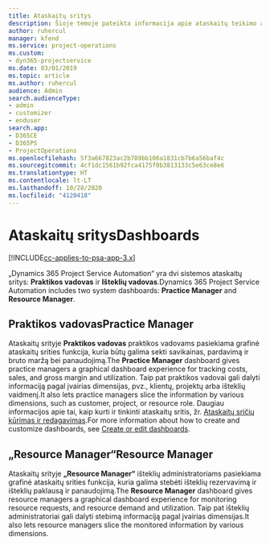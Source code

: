 ```yaml
---
title: Ataskaitų sritys
description: Šioje temoje pateikta informacija apie ataskaitų teikimo ataskaitų sritis, įtrauktas į „Dynamics 365 Project Service Automation“.
author: ruhercul
manager: kfend
ms.service: project-operations
ms.custom:
- dyn365-projectservice
ms.date: 03/01/2019
ms.topic: article
ms.author: ruhercul
audience: Admin
search.audienceType:
- admin
- customizer
- enduser
search.app:
- D365CE
- D365PS
- ProjectOperations
ms.openlocfilehash: 5f3a667823ac2b789bb106a1831cb7b6a56baf4c
ms.sourcegitcommit: 4cf1dc1561b92fca4175f0b3813133c5e63ce8e6
ms.translationtype: HT
ms.contentlocale: lt-LT
ms.lasthandoff: 10/28/2020
ms.locfileid: "4120418"
---
```

# <a name="dashboards"></a><span data-ttu-id="453f0-103">Ataskaitų sritys</span><span class="sxs-lookup"><span data-stu-id="453f0-103">Dashboards</span></span>

[!INCLUDE[cc-applies-to-psa-app-3.x](../includes/cc-applies-to-psa-app-3x.md)]

<span data-ttu-id="453f0-104">„Dynamics 365 Project Service Automation“ yra dvi sistemos ataskaitų sritys: **Praktikos vadovas** ir **Išteklių vadovas**.</span><span class="sxs-lookup"><span data-stu-id="453f0-104">Dynamics 365 Project Service Automation includes two system dashboards: **Practice Manager** and **Resource Manager**.</span></span>

## <a name="practice-manager"></a><span data-ttu-id="453f0-105">Praktikos vadovas</span><span class="sxs-lookup"><span data-stu-id="453f0-105">Practice Manager</span></span> 

<span data-ttu-id="453f0-106">Ataskaitų srityje **Praktikos vadovas** praktikos vadovams pasiekiama grafinė ataskaitų srities funkcija, kuria būtų galima sekti savikainas, pardavimą ir bruto maržą bei panaudojimą.</span><span class="sxs-lookup"><span data-stu-id="453f0-106">The **Practice Manager** dashboard gives practice managers a graphical dashboard experience for tracking costs, sales, and gross margin and utilization.</span></span> <span data-ttu-id="453f0-107">Taip pat praktikos vadovai gali dalyti informaciją pagal įvairias dimensijas, pvz., klientų, projektų arba išteklių vaidmenį.</span><span class="sxs-lookup"><span data-stu-id="453f0-107">It also lets practice managers slice the information by various dimensions, such as customer, project, or resource role.</span></span> <span data-ttu-id="453f0-108">Daugiau informacijos apie tai, kaip kurti ir tinkinti ataskaitų sritis, žr. [Ataskaitų sričių kūrimas ir redagavimas](https://docs.microsoft.com/dynamics365/customerengagement/on-premises/customize/create-edit-dashboards).</span><span class="sxs-lookup"><span data-stu-id="453f0-108">For more information about how to create and customize dashboards, see [Create or edit dashboards](https://docs.microsoft.com/dynamics365/customerengagement/on-premises/customize/create-edit-dashboards).</span></span>

## <a name="resource-manager"></a><span data-ttu-id="453f0-109">„Resource Manager“</span><span class="sxs-lookup"><span data-stu-id="453f0-109">Resource Manager</span></span> 

<span data-ttu-id="453f0-110">Ataskaitų srityje **„Resource Manager“** išteklių administratoriams pasiekiama grafinė ataskaitų srities funkcija, kuria galima stebėti išteklių rezervavimą ir išteklių paklausą ir panaudojimą.</span><span class="sxs-lookup"><span data-stu-id="453f0-110">The **Resource Manager** dashboard gives resource managers a graphical dashboard experience for monitoring resource requests, and resource demand and utilization.</span></span> <span data-ttu-id="453f0-111">Taip pat išteklių administratoriai gali dalyti stebimą informaciją pagal įvairias dimensijas.</span><span class="sxs-lookup"><span data-stu-id="453f0-111">It also lets resource managers slice the monitored information by various dimensions.</span></span>

